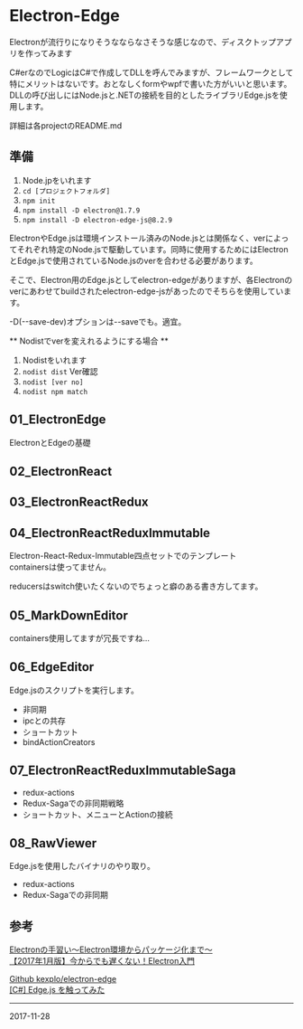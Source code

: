 # Electron-Edge

Electronが流行りになりそうなならなさそうな感じなので、ディスクトップアプリを作ってみます

C#erなのでLogicはC#で作成してDLLを呼んでみますが、フレームワークとして特にメリットはないです。おとなしくformやwpfで書いた方がいいと思います。  
DLLの呼び出しにはNode.jsと.NETの接続を目的としたライブラリEdge.jsを使用します。

詳細は各projectのREADME.md

## 準備

1. Node.jpをいれます
2. ``` cd [プロジェクトフォルダ] ```
3. ``` npm init ```
4. ``` npm install -D electron@1.7.9 ```
5. ``` npm install -D electron-edge-js@8.2.9 ```

ElectronやEdge.jsは環境インストール済みのNode.jsとは関係なく、verによってそれぞれ特定のNode.jsで駆動しています。同時に使用するためにはElectronとEdge.jsで使用されているNode.jsのverを合わせる必要があります。

そこで、Electron用のEdge.jsとしてelectron-edgeがありますが、各Electronのverにあわせてbuildされたelectron-edge-jsがあったのでそちらを使用しています。

-D(--save-dev)オプションは--saveでも。適宜。

** Nodistでverを変えれるようにする場合 **

1. Nodistをいれます
2. ``` nodist dist ``` Ver確認
3. ``` nodist [ver no] ```
4. ``` nodist npm match ```

## 01_ElectronEdge

ElectronとEdgeの基礎

## 02_ElectronReact
## 03_ElectronReactRedux
## 04_ElectronReactReduxImmutable

Electron-React-Redux-Immutable四点セットでのテンプレート  
containersは使ってません。

reducersはswitch使いたくないのでちょっと癖のある書き方してます。

## 05_MarkDownEditor

containers使用してますが冗長ですね...

## 06_EdgeEditor

Edge.jsのスクリプトを実行します。

- 非同期
- ipcとの共存
- ショートカット
- bindActionCreators

## 07_ElectronReactReduxImmutableSaga

- redux-actions
- Redux-Sagaでの非同期戦略
- ショートカット、メニューとActionの接続

## 08_RawViewer

Edge.jsを使用したバイナリのやり取り。

- redux-actions
- Redux-Sagaでの非同期

## 参考

[Electronの手習い〜Electron環境からパッケージ化まで〜](https://qiita.com/tagosaku324/items/c720499080d523bbe1d7)  
[【2017年1月版】今からでも遅くない！Electron入門](https://qiita.com/umamichi/items/6ce4f46c1458e89c4cfc)

[Github kexplo/electron-edge](https://github.com/kexplo/electron-edge)  
[[C#] Edge.js を触ってみた](https://qiita.com/t-koyama/items/c6070c89bb5bd6f15fa7)

********
2017-11-28
